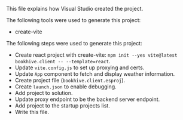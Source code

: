 This file explains how Visual Studio created the project.

The following tools were used to generate this project:
- create-vite

The following steps were used to generate this project:
- Create react project with create-vite: `npm init --yes vite@latest bookhive.client -- --template=react`.
- Update `vite.config.js` to set up proxying and certs.
- Update `App` component to fetch and display weather information.
- Create project file (`bookhive.client.esproj`).
- Create `launch.json` to enable debugging.
- Add project to solution.
- Update proxy endpoint to be the backend server endpoint.
- Add project to the startup projects list.
- Write this file.
